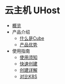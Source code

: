 # <div class="sidebar_title icon__uhost"> 云主机 UHost</div>   <!-- 本行用于添加产品icon、中文名称、英文名称 -->

* [概览](README.md)
* 产品介绍
  * [什么是Cube](./introduction/whatiscube.md)
  * [产品优势](./introduction/advantages.md)
* 使用指南
  * [使用须知](./userguide/before_start.md)
  * [快速创建](./userguide/quick_start.md)
  * [创建详解](./userguide/describe_create.md)
  * [对比K8S](./userguide/from_k8s.md)
